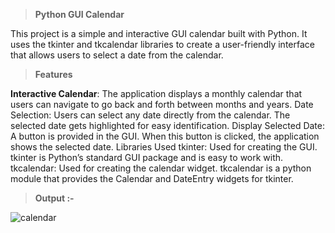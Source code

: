 >**Python GUI Calendar**

This project is a simple and interactive GUI calendar built with Python. It uses the tkinter and tkcalendar libraries to create a user-friendly interface that allows users to select a date from the calendar.

>**Features**

**Interactive Calendar**: The application displays a monthly calendar that users can navigate to go back and forth between months and years.
Date Selection: Users can select any date directly from the calendar. The selected date gets highlighted for easy identification.
Display Selected Date: A button is provided in the GUI. When this button is clicked, the application shows the selected date.
Libraries Used
tkinter: Used for creating the GUI. tkinter is Python’s standard GUI package and is easy to work with.
tkcalendar: Used for creating the calendar widget. tkcalendar is a python module that provides the Calendar and DateEntry widgets for tkinter.

>**Output :-**

![calendar](https://github.com/Shkmr07/Calendar_project/assets/113815453/616c7f3c-cf0a-46c8-88cb-a49f5491af67)
